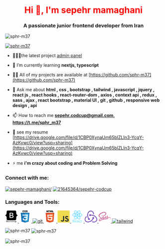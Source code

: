 <h1 style='color:red' align="center">Hi 👋, I'm sepehr mamaghani</h1>
<h3 align="center">A passionate junior frontend developer from Iran</h3>

<p align="left"> <img src="https://komarev.com/ghpvc/?username=sphr-m37&label=Profile%20views&color=0e75b6&style=flat" alt="sphr-m37" /> </p>

<p align="left"> <a href="https://github.com/ryo-ma/github-profile-trophy"><img src="https://github-profile-trophy.vercel.app/?username=sphr-m37" alt="sphr-m37" /></a> </p>

- 👨🏻‍💻the latest project [admin panel](https://incandescent-lollipop-5f9bcb.netlify.app/)

- 🌱 I’m currently learning **nextjs, typescript**

- 👨‍💻 All of my projects are available at [https://github.com/sphr-m37](https://github.com/sphr-m37)

- 💬 Ask me about **html , css , bootstrap , tailwind , javascript , jquery , react js , react hooks , react-router-dom , axios , context api , redux , sass , ajax , react bootstrap , material UI , git , github , responsive web design , api**

- 📫 How to reach me **sepehr.codcup@gmail.com, https://t.me/sphr_m37**

- 📄 see my resume [https://drive.google.com/file/d/1CBP0XynaUm65bIZLIn3-YcqY-AzKywc0/view?usp=sharing](https://drive.google.com/file/d/1CBP0XynaUm65bIZLIn3-YcqY-AzKywc0/view?usp=sharing)

- ⚡ me **i'm crazy about coding and Problem Solving**

<h3 align="left">Connect with me:</h3>
<p align="left">
<a href="https://linkedin.com/in/sepehr-mamaghani/" target="blank"><img align="center" src="https://raw.githubusercontent.com/rahuldkjain/github-profile-readme-generator/master/src/images/icons/Social/linked-in-alt.svg" alt="sepehr-mamaghani/" height="30" width="40" /></a>
<a href="https://stackoverflow.com/users/21645364/sepehr-codcup" target="blank"><img align="center" src="https://raw.githubusercontent.com/rahuldkjain/github-profile-readme-generator/master/src/images/icons/Social/stack-overflow.svg" alt="21645364/sepehr-codcup" height="30" width="40" /></a>
</p>

<h3 align="left">Languages and Tools:</h3>
<p align="left"> <a href="https://getbootstrap.com" target="_blank" rel="noreferrer"> <img src="https://raw.githubusercontent.com/devicons/devicon/master/icons/bootstrap/bootstrap-plain-wordmark.svg" alt="bootstrap" width="40" height="40"/> </a> <a href="https://www.w3schools.com/css/" target="_blank" rel="noreferrer"> <img src="https://raw.githubusercontent.com/devicons/devicon/master/icons/css3/css3-original-wordmark.svg" alt="css3" width="40" height="40"/> </a> <a href="https://git-scm.com/" target="_blank" rel="noreferrer"> <img src="https://www.vectorlogo.zone/logos/git-scm/git-scm-icon.svg" alt="git" width="40" height="40"/> </a> <a href="https://www.w3.org/html/" target="_blank" rel="noreferrer"> <img src="https://raw.githubusercontent.com/devicons/devicon/master/icons/html5/html5-original-wordmark.svg" alt="html5" width="40" height="40"/> </a> <a href="https://developer.mozilla.org/en-US/docs/Web/JavaScript" target="_blank" rel="noreferrer"> <img src="https://raw.githubusercontent.com/devicons/devicon/master/icons/javascript/javascript-original.svg" alt="javascript" width="40" height="40"/> </a> <a href="https://reactjs.org/" target="_blank" rel="noreferrer"> <img src="https://raw.githubusercontent.com/devicons/devicon/master/icons/react/react-original-wordmark.svg" alt="react" width="40" height="40"/> </a> <a href="https://redux.js.org" target="_blank" rel="noreferrer"> <img src="https://raw.githubusercontent.com/devicons/devicon/master/icons/redux/redux-original.svg" alt="redux" width="40" height="40"/> </a> <a href="https://sass-lang.com" target="_blank" rel="noreferrer"> <img src="https://raw.githubusercontent.com/devicons/devicon/master/icons/sass/sass-original.svg" alt="sass" width="40" height="40"/> </a> <a href="https://tailwindcss.com/" target="_blank" rel="noreferrer"> <img src="https://www.vectorlogo.zone/logos/tailwindcss/tailwindcss-icon.svg" alt="tailwind" width="40" height="40"/> </a> </p>

<p><img align="left" src="https://github-readme-stats.vercel.app/api/top-langs?username=sphr-m37&show_icons=true&locale=en&layout=compact" alt="sphr-m37" /></p>

<p>&nbsp;<img align="center" src="https://github-readme-stats.vercel.app/api?username=sphr-m37&show_icons=true&locale=en" alt="sphr-m37" /></p>

<p><img align="center" src="https://github-readme-streak-stats.herokuapp.com/?user=sphr-m37&" alt="sphr-m37" /></p>

